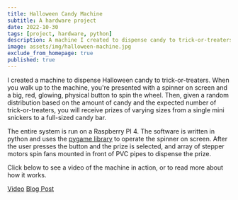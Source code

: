 ```yaml
---
title: Halloween Candy Machine
subtitle: A hardware project
date: 2022-10-30
tags: [project, hardware, python]
description: A machine I created to dispense candy to trick-or-treaters
image: assets/img/halloween-machine.jpg
exclude_from_homepage: true
published: true
---
```


I created a machine to dispense Halloween candy to trick-or-treaters. When you walk up to the machine, you're presented with a spinner on screen and a big, red, glowing, physical button to spin the wheel. Then, given a random distribution based on the amount of candy and the expected number of trick-or-treaters, you will receive prizes of varying sizes from a single mini snickers to a full-sized candy bar.

The entire system is run on a Raspberry PI 4. The software is written in python and uses the [pygame library](https://www.pygame.org) to operate the spinner on screen. After the user presses the button and the prize is selected, and array of stepper motors spin fans mounted in front of PVC pipes to dispense the prize.

Click below to see a video of the machine in action, or to read more about how it works.

<div class="link-row">
  <a href="https://www.youtube.com/shorts/fchGsu-fy-E">Video</a>
  <a href="{% post_url how-i-built-my-halloween-candy-machine/2022-10-30-how-i-built-my-halloween-candy-machine %}">Blog Post</a>
</div>